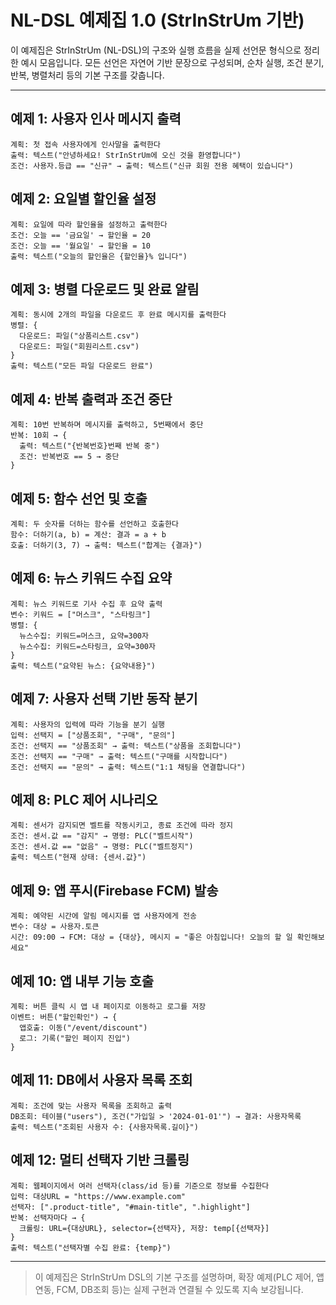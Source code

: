 # NL-DSL 예제집 1.0 (StrInStrUm 기반)

이 예제집은 StrInStrUm (NL-DSL)의 구조와 실행 흐름을 실제 선언문 형식으로 정리한 예시 모음입니다.
모든 선언은 자연어 기반 문장으로 구성되며, 순차 실행, 조건 분기, 반복, 병렬처리 등의 기본 구조를 갖춥니다.

---

## 예제 1: 사용자 인사 메시지 출력

```
계획: 첫 접속 사용자에게 인사말을 출력한다
출력: 텍스트("안녕하세요! StrInStrUm에 오신 것을 환영합니다")
조건: 사용자.등급 == "신규" → 출력: 텍스트("신규 회원 전용 혜택이 있습니다")
```

## 예제 2: 요일별 할인율 설정

```
계획: 요일에 따라 할인율을 설정하고 출력한다
조건: 오늘 == '금요일' → 할인율 = 20
조건: 오늘 == '월요일' → 할인율 = 10
출력: 텍스트("오늘의 할인율은 {할인율}% 입니다")
```

## 예제 3: 병렬 다운로드 및 완료 알림

```
계획: 동시에 2개의 파일을 다운로드 후 완료 메시지를 출력한다
병렬: {
  다운로드: 파일("상품리스트.csv")
  다운로드: 파일("회원리스트.csv")
}
출력: 텍스트("모든 파일 다운로드 완료")
```

## 예제 4: 반복 출력과 조건 중단

```
계획: 10번 반복하며 메시지를 출력하고, 5번째에서 중단
반복: 10회 → {
  출력: 텍스트("{반복번호}번째 반복 중")
  조건: 반복번호 == 5 → 중단
}
```

## 예제 5: 함수 선언 및 호출

```
계획: 두 숫자를 더하는 함수를 선언하고 호출한다
함수: 더하기(a, b) = 계산: 결과 = a + b
호출: 더하기(3, 7) → 출력: 텍스트("합계는 {결과}")
```

## 예제 6: 뉴스 키워드 수집 요약

```
계획: 뉴스 키워드로 기사 수집 후 요약 출력
변수: 키워드 = ["머스크", "스타링크"]
병렬: {
  뉴스수집: 키워드=머스크, 요약=300자
  뉴스수집: 키워드=스타링크, 요약=300자
}
출력: 텍스트("요약된 뉴스: {요약내용}")
```

## 예제 7: 사용자 선택 기반 동작 분기

```
계획: 사용자의 입력에 따라 기능을 분기 실행
입력: 선택지 = ["상품조회", "구매", "문의"]
조건: 선택지 == "상품조회" → 출력: 텍스트("상품을 조회합니다")
조건: 선택지 == "구매" → 출력: 텍스트("구매를 시작합니다")
조건: 선택지 == "문의" → 출력: 텍스트("1:1 채팅을 연결합니다")
```

## 예제 8: PLC 제어 시나리오

```
계획: 센서가 감지되면 벨트를 작동시키고, 종료 조건에 따라 정지
조건: 센서.값 == "감지" → 명령: PLC("벨트시작")
조건: 센서.값 == "없음" → 명령: PLC("벨트정지")
출력: 텍스트("현재 상태: {센서.값}")
```

## 예제 9: 앱 푸시(Firebase FCM) 발송

```
계획: 예약된 시간에 알림 메시지를 앱 사용자에게 전송
변수: 대상 = 사용자.토큰
시간: 09:00 → FCM: 대상 = {대상}, 메시지 = "좋은 아침입니다! 오늘의 할 일 확인해보세요"
```

## 예제 10: 앱 내부 기능 호출

```
계획: 버튼 클릭 시 앱 내 페이지로 이동하고 로그를 저장
이벤트: 버튼("할인확인") → {
  앱호출: 이동("/event/discount")
  로그: 기록("할인 페이지 진입")
}
```

## 예제 11: DB에서 사용자 목록 조회

```
계획: 조건에 맞는 사용자 목록을 조회하고 출력
DB조회: 테이블("users"), 조건("가입일 > '2024-01-01'") → 결과: 사용자목록
출력: 텍스트("조회된 사용자 수: {사용자목록.길이}")
```

## 예제 12: 멀티 선택자 기반 크롤링

```
계획: 웹페이지에서 여러 선택자(class/id 등)를 기준으로 정보를 수집한다
입력: 대상URL = "https://www.example.com"
선택자: [".product-title", "#main-title", ".highlight"]
반복: 선택자마다 → {
  크롤링: URL={대상URL}, selector={선택자}, 저장: temp[{선택자}]
}
출력: 텍스트("선택자별 수집 완료: {temp}")
```

---

> 이 예제집은 StrInStrUm DSL의 기본 구조를 설명하며, 확장 예제(PLC 제어, 앱 연동, FCM, DB조회 등)는 실제 구현과 연결될 수 있도록 지속 보강됩니다.
